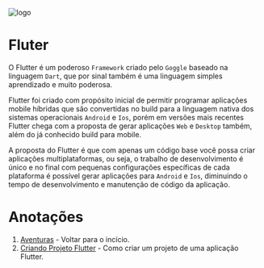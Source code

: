 ![logo](https://www.zup.com.br/wp-content/uploads/2021/03/5ce2fde702ef93c1e994d987_flutter.png)

# Fluter

O Flutter é um poderoso ``Framework`` criado pelo ``Goggle`` baseado na linguagem ``Dart``, que por sinal também é uma linguagem simples aprendizado e muito poderosa.

Flutter foi criado com propósito inicial de permitir programar aplicações mobile híbridas que são convertidas no build para a linguagem nativa dos sistemas operacionais ``Android`` e ``Ios``, porém em versões mais recentes Flutter chega com a proposta de gerar aplicações ``Web`` e ``Desktop`` também, além do já conhecido build para mobile.

A proposta do Flutter é que com apenas um código base você possa criar aplicações multiplataformas, ou seja, o trabalho de desenvolvimento é único e no final com pequenas configurações específicas de cada plataforma é possível gerar aplicações para ``Android`` e ``Ios``, diminuindo o tempo de desenvolvimento e manutenção de código da aplicação.

# Anotações
1. [Aventuras](./../README.MD) - Voltar para o incício.
2. [Criando Projeto Flutter](criando_projeto_flutter.MD) - Como criar um projeto de uma aplicação Flutter.